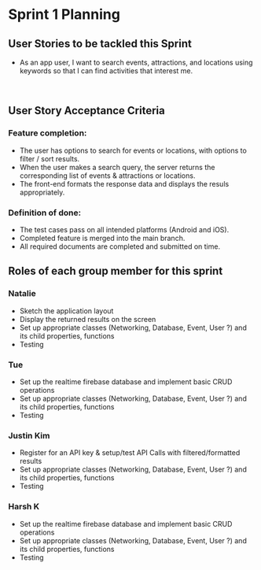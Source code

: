 # Sprint 1 Planning

## User Stories to be tackled this Sprint

- As an app user, I want to search events, attractions, and locations using keywords so that I can find activities that interest me.
<br>

## User Story Acceptance Criteria

### Feature completion: 
- The user has options to search for events or locations, with options to filter / sort results.
- When the user makes a search query, the server returns the corresponding list of events & attractions or locations. 
- The front-end formats the response data and displays the resuls appropriately. 

### Definition of done: 
- The test cases pass on all intended platforms (Android and iOS).
- Completed feature is merged into the main branch.
- All required documents are completed and submitted on time.

## Roles of each group member for this sprint

### Natalie
- Sketch the application layout
- Display the returned results on the screen
- Set up appropriate classes (Networking, Database, Event, User ?) and its child properties, functions
- Testing

### Tue	
- Set up the realtime firebase database and implement basic CRUD operations
- Set up appropriate classes (Networking, Database, Event, User ?) and its child properties, functions
- Testing

### Justin Kim
- Register for an API key & setup/test API Calls with filtered/formatted results
- Set up appropriate classes (Networking, Database, Event, User ?) and its child properties, functions
- Testing

### Harsh K
- Set up the realtime firebase database and implement basic CRUD operations
- Set up appropriate classes (Networking, Database, Event, User ?) and its child properties, functions
- Testing
